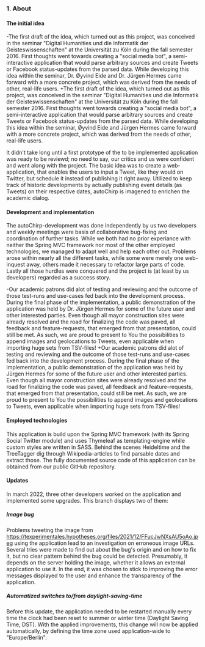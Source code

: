 ### 1. About
 #### The initial idea
-The first draft of the idea, which turned out as this project, was conceived in the seminar "Digital Humanities und die Informatik der Geisteswissenschaften" at the Universität zu Köln during the fall semester 2016. First thoughts went towards creating a "social media bot", a semi-interactive application that would parse arbitrary sources and create Tweets or Facebook status-updates from the parsed data. While developing this idea within the seminar, Dr. Øyvind Eide and Dr. Jürgen Hermes came forward with a more concrete project, which was derived from the needs of other, real-life users.
+The first draft of the idea, which turned out as this project, was conceived in the seminar "Digital Humanities und die Informatik der Geisteswissenschaften" at the Universität zu Köln during the fall semester 2016. First thoughts went towards creating a "social media bot", a semi-interactive application that would parse arbitrary sources and create Tweets or Facebook status-updates from the parsed data. While developing this idea within the seminar, Øyvind Eide and Jürgen Hermes came forward with a more concrete project, which was derived from the needs of other, real-life users.
 
 It didn't take long until a first prototype of the to be implemented application was ready to be reviewd; no need to say, our critics and us were confident and went along with the project. The basic idea was to create a web-application, that enables the users to input a Tweet, like they would on Twitter, but schedule it instead of publishing it right away. Utilized to keep track of historic developments by actually publishing event details (as Tweets) on their respective dates, autoChirp is imagened to enrichen the academic dialog.
 
 #### Development and implementation
 The autoChirp-development was done independently by us two developers and weekly meetings were basis of collaborative bug-fixing and coordination of further tasks. While we both had no prior experiance with neither the Spring MVC framework nor most of the other employed technologies, we managed to adapt well and help each other out. Problems arose within nearly all the different tasks, while some were merely one web-inquest away, others made it necessary to refactor large parts of code. Lastly all those hurdles were conquered and the project is (at least by us developers) regarded as a success story.
 
-Our academic patrons did alot of testing and reviewing and the outcome of those test-runs and use-cases fed back into the development process. During the final phase of the implementation, a public demonstration of the application was held by Dr. Jürgen Hermes for some of the future user and other interested parties. Even though all mayor construction sites were already resolved and the road for finalizing the code was paved, all feedback and feature-requests, that emerged from that presentation, could still be met. As such, we are proud to present to You the possibilities to append images and geolocations to Tweets, even applicable when importing huge sets from TSV-files!
+Our academic patrons did alot of testing and reviewing and the outcome of those test-runs and use-cases fed back into the development process. During the final phase of the implementation, a public demonstration of the application was held by Jürgen Hermes for some of the future user and other interested parties. Even though all mayor construction sites were already resolved and the road for finalizing the code was paved, all feedback and feature-requests, that emerged from that presentation, could still be met. As such, we are proud to present to You the possibilities to append images and geolocations to Tweets, even applicable when importing huge sets from TSV-files!
 
 #### Employed technologies
 This application is build upon the Spring MVC framework (with its Spring Social Twitter module) and uses Thymeleaf as templating-engine while custom styles are written in SASS. Behind the scenes Heideltime and the TreeTagger dig through Wikipedia-articles to find parsable dates and extract those. The fully documented source code of this application can be obtained from our public GitHub repository.

 #### Updates
 In march 2022, three other developers worked on the application and implemented some upgrades. This branch displays two of them:

 ##### Image bug
 Problems tweeting the image from https://texperimentales.hypotheses.org/files/2021/12/FFucJwNXsAU5oAo.jpeg using the application lead to an investigation on erroneous image URLs. Several tries were made to find out about the bug's origin and on how to fix it, but no clear pattern behind the bug could be detected. Presumably, it depends on the server holding the image, whether it allows an external application to use it. In the end, it was chosen to stick to improving the error messages displayed to the user and enhance the transparency of the application.

 ##### Automatized switches to/from daylight-saving-time
 Before this update, the application needed to be restarted manually every time the clock had been reset to summer or winter time (Daylight Saving Time, DST). With the applied improvements, this change will now be applied automatically, by defining the time zone used application-wide to "Europe/Berlin".
